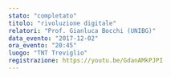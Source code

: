 ```yaml
---
stato: "completato"
titolo: "rivoluzione digitale"
relatori: "Prof. Gianluca Bocchi (UNIBG)"
data_evento: "2017-12-02"
ora_evento: "20:45"
luogo: "TNT Treviglio"
registrazione: https://youtu.be/GdanAMkPJPI
---
```

